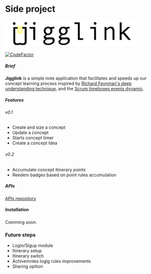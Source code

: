 
# Side project

![Jiggilink](logo.png "Jiggilink")

[![CodeFactor](https://www.codefactor.io/repository/github/plopezgit/jigglink/badge)](https://www.codefactor.io/repository/github/plopezgit/jigglink)

##### Brief
**Jigglink** is a simple note application that facilitates and speeds up our concept learning process inspired by [Richard Feynman's deep understanding technique](https://fs.blog/feynman-technique/), and the [Scrum timeboxes events dynamic](https://www.scrum.org/forum/scrum-forum/7242/time-boxed-events).

##### Features

###### v0.1

- Create and size a concept
- Update a concept
- Starts concept timer
- Create a concept Idea

###### v0.2

- Accumulate concept itinerary points
- Reedem badges based on point rules accumulation


##### APIs 

[APIs repository](https://github.com/plopezgit/Jigglink-API)


##### Installation 

Comming soon.


### Future steps

- Login/Sigup module
- Itinerary setup
- Itinerary switch
- Achivemntes logig rules improvements
- Sharing opition

